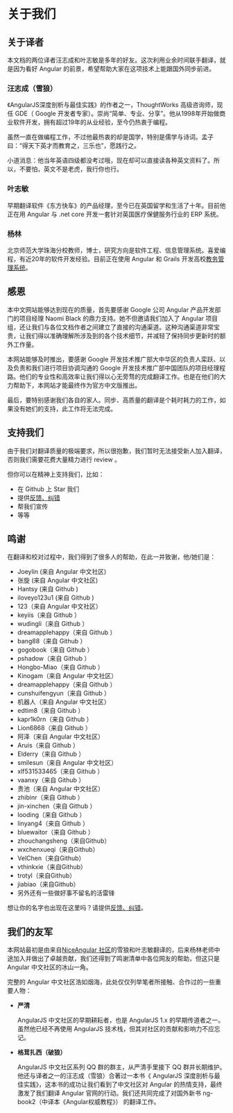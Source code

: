 # 关于我们

## 关于译者
本文档的两位译者汪志成和叶志敏是多年的好友。这次利用业余时间联手翻译，就是因为看好 Angular 的前景，希望帮助大家在这项技术上能跟国外同步前进。

### 汪志成（雪狼）
《AngularJS深度剖析与最佳实践》的作者之一，ThoughtWorks 高级咨询师，现任 GDE（ Google 开发者专家）。崇尚“简单、专业、分享”。他从1998年开始做商业软件开发，拥有超过19年的从业经验，至今仍热衷于编程。

虽然一直在做编程工作，不过他最热衷的却是国学，特别是儒学与诗词。孟子曰：“得天下英才而教育之，三乐也”，愿践行之。

小道消息：他当年英语四级都没考过哦，现在却可以直接读各种英文资料了。所以，不要怕，英文不是老虎，我行你也行。

### 叶志敏
早期翻译软件《东方快车》的产品经理，至今已在英国留学和生活了十年。目前他正在用 Angular 与 .net core 开发一套针对英国医疗保健服务行业的 ERP 系统。

### 杨林
北京师范大学珠海分校教师，博士，研究方向是软件工程、信息管理系统。喜爱编程，有近20年的软件开发经验。目前正在使用
Angular 和 Grails 开发高校[教务管理系统](http://www.github.com/jwgl)。

## 感恩

本中文网站能够达到现在的质量，首先要感谢 Google 公司 Angular 产品开发部门的项目经理 Naomi Black 的鼎力支持。她不但邀请我们加入了 Angular 项目组，还让我们与各位文档作者之间建立了直接的沟通渠道。这种沟通渠道非常宝贵，让我们得以准确理解所涉及到的各个技术细节，并减轻了保持同步更新时的额外工作量。

本网站能够及时推出，要感谢 Google 开发技术推广部大中华区的负责人栾跃、以及负责和我们进行项目协调沟通的 Google 开发技术推广部中国团队的项目经理程路。他们的专业性和高效率让我们得以心无旁骛的完成翻译工作。也是在他们的大力帮助下，本网站才能最终作为官方中文版推出。

最后，要特别感谢我们各自的家人。同步、高质量的翻译是个耗时耗力的工作，如果没有她们的支持，此工作将无法完成。

## 支持我们

由于我们对翻译质量的极端要求，所以很抱歉，我们暂时无法接受新人加入翻译，否则我们需要花费大量精力进行 review 。

但你可以在精神上支持我们，比如：

- 在 Github 上 Star 我们
- 提供[反馈、纠错](https://github.com/angular/angular-cn/issues)
- 帮我们宣传
- 等等

## 鸣谢

在翻译和校对过程中，我们得到了很多人的帮助，在此一并致谢，他/她们是：

- Joeylin (来自 Angular 中文社区)
- 张旋 (来自 Angular 中文社区)
- Hantsy (来自 Github )
- iloveyo123u1 (来自 Github )
- 123（来自 Angular 中文社区）
- keyiis（来自 Github ）
- wudingli（来自 Github ）
- dreamapplehappy（来自 Github ）
- bang88（来自 Github ）
- gogobook（来自 Github ）
- pshadow（来自 Github ）
- Hongbo-Miao（来自 Github ）
- Kinogam（来自 Angular 中文社区）
- dreamapplehappy（来自 Github ）
- cunshuifengyun（来自 Github ）
- 机器人（来自 Angular 中文社区）
- edtim8（来自 Github ）
- kapr1k0rn（来自 Github ）
- Lion6868（来自 Github ）
- 阿泽（来自 Angular 中文社区）
- Aruis（来自 Github ）
- Elderry（来自 Github ）
- smilesun（来自 Angular 中文社区）
- xlf531533465（来自 Github ）
- vaanxy（来自 Github ）
- 贵池（来自 Angular 中文社区）
- zhibinr（来自 Github ）
- jin-xinchen（来自 Github ）
- looding（来自 Github ）
- linyang4（来自 Github ）
- bluewaitor（来自 Github ）
- zhouchangsheng（来自Github）
- wxchenxueqi（来自Github）
- VelChen（来自Github）
- vthinkxie（来自Github）
- trotyl（来自Github）
- jiabiao（来自Github）
- 另外还有一些做好事不留名的活雷锋

想让你的名字也出现在这里吗？请提供[反馈、纠错](https://github.com/angular/angular-cn/issues)。

## 我们的友军

本网站最初是由来自[NiceAngular 社区](/translations/cn/nice-angular)的雪狼和叶志敏翻译的，后来杨林老师中途加入并做出了卓越贡献，我们还得到了鸣谢清单中各位网友的帮助，但这只是 Angular 中文社区的冰山一角。

完整的 Angular 中文社区浩如烟海，此处仅仅列举笔者所接触、合作过的一些重要人物：

- **严清**

  AngularJS 中文社区的早期耕耘者，也是 AngularJS 1.x 的早期传道者之一。虽然他已经不再使用 AngularJS 技术栈，但其对社区的贡献和影响力不应忘记。
  
- **格茸扎西（破狼）**

  AngularJS 中文社区系列 QQ 群的群主，从严清手里接下 QQ 群并长期维护。他还与译者之一的汪志成（雪狼）合著过一本书《 AngularJS 深度剖析与最佳实践》，这本书的成功让我们看到了中文社区对 Angular 的热情支持，最终激发了我们翻译 Angular 官网的行动。我们还共同完成了对国外新书 ng-book2（中译本《Angular权威教程》） 的翻译工作。

